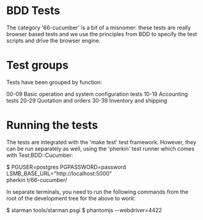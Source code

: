 
BDD Tests
=========

The category '66-cucumber' is a bit of a misnomer: these tests are
really browser based tests and we use the principles from BDD to
specify the test scripts and drive the browser engine.


Test groups
===========

Tests have been grouped by function:

00-09 Basic operation and system configuration tests
10-19 Accounting tests
20-29 Quotation and orders
30-39 Inventory and shipping


Running the tests
=================

The tests are integrated with the 'make test' test framework. However,
they can be run separately as well, using the 'pherkin' test runner
which comes with Test:BDD::Cucumber:

 $ PGUSER=postgres PGPASSWORD=password LSMB_BASE_URL="http://localhost:5000" \
     pherkin t/66-cucumber/

In separate terminals, you need to run the following commands from the
root of the development tree for the above to work:

 $ starman tools/starman.psgi
 $ phantomjs --webdriver=4422

